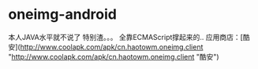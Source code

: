 # oneimg-android
本人JAVA水平就不说了  特别渣。。。
全靠ECMAScript撑起来的..
应用商店：[酷安](http://www.coolapk.com/apk/cn.haotowm.oneimg.client "http://www.coolapk.com/apk/cn.haotowm.oneimg.client "酷安")

